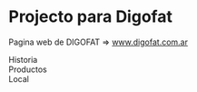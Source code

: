 # Projecto para Digofat

Pagina web de DIGOFAT => www.digofat.com.ar

Historia <br>
Productos <br>
Local
